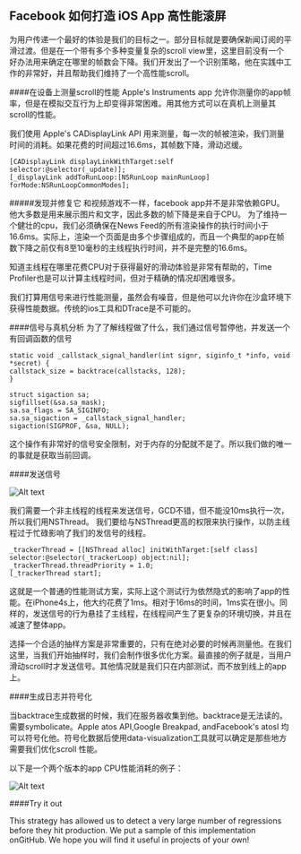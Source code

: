 ##			     Facebook 如何打造 iOS App 高性能滚屏
   为用户传递一个最好的体验是我们的目标之一。部分目标就是要确保新闻订阅的平滑过渡。但是在一个带有多个多种变量复杂的scroll view里，这里目前没有一个好办法用来确定在哪里的帧数会下降。我们开发出了一个识别策略，他在实践中工作的非常好，并且帮助我们维持了一个高性能scroll。
   
####在设备上测量scroll的性能
Apple's Instruments app 允许你测量你的app帧率，但是在模拟交互行为上却变得非常困难。用其他方式可以在真机上测量其scroll的性能。

我们使用 Apple's CADisplayLink API 用来测量，每一次的帧被渲染，我们测量时间的消耗。如果花费的时间超过16.6ms，其帧数下降，滑动迟缓。

	[CADisplayLink displayLinkWithTarget:self selector:@selector(_update)];
	[_displayLink addToRunLoop:[NSRunLoop mainRunLoop] forMode:NSRunLoopCommonModes];
	
#####发现并修复它
和视频游戏不一样，facebook app并不是非常依赖GPU。他大多数是用来展示图片和文字，因此多数的帧下降是来自于CPU。
为了维持一个健壮的cpu，我们必须确保在News Feed的所有渲染操作的执行时间小于16.6ms。实际上，渲染一个页面是由多个步骤组成的，而且一个典型的app在帧数下降之前仅有8至10毫秒的主线程执行时间，并不是完整的16.6ms。

知道主线程在哪里花费CPU对于获得最好的滑动体验是非常有帮助的，Time Profiler也是可以计算主线程时间，但对于精确的情况却困难很多。

我们打算用信号来进行性能测量，虽然会有噪音，但是他可以允许你在沙盒环境下获得性能数据。传统的ios工具和DTrace是不可能的。

####信号与真机分析
为了了解线程做了什么，我们通过信号暂停他，并发送一个有回调函数的信号

	static void _callstack_signal_handler(int signr, siginfo_t *info, void *secret) {
    callstack_size = backtrace(callstacks, 128);
	}

	struct sigaction sa;
	sigfillset(&sa.sa_mask);
	sa.sa_flags = SA_SIGINFO;
	sa.sa_sigaction = _callstack_signal_handler;
	sigaction(SIGPROF, &sa, NULL);
	
这个操作有非常好的信号安全限制，对于内存的分配就不是了。所以我们做的唯一的事就是获取当前回调。

####发送信号

![Alt text](1.png)

我们需要一个非主线程的线程来发送信号，GCD不错，但不能没10ms执行一次，所以我们用NSThread。
我们要给与NSThread更高的权限来执行操作，以防主线程过于忙碌影响了我们的发信号的线程。

	_trackerThread = [[NSThread alloc] initWithTarget:[self class] 	selector:@selector(_trackerLoop) object:nil];    
	_trackerThread.threadPriority = 1.0;
	[_trackerThread start];
这就是一个普通的性能测试方案，实际上这个测试行为依然隐式的影响了app的性能。在iPhone4s上，他大约花费了1ms。相对于16ms的时间，1ms实在很小。同样的，发送信号的行为悬挂了主线程，在线程间产生了更复杂的环境切换，并且在减速了整体app。

选择一个合适的抽样方案是非常重要的，只有在绝对必要的时候再测量他。在我们这里，当我们开始抽样时，我们会制作很多优化方案。最直接的例子就是，当用户滑动scroll时才发送信号。其他情况就是我们只在内部测试，而不放到线上的app上。

####生成日志并符号化

当backtrace生成数据的时候，我们在服务器收集到他。backtrace是无法读的。需要symbolicate。Apple atos API,Google Breakpad, andFacebook's atosl 均可以符号化他。符号化数据后使用data-visualization工具就可以确定是那些地方需要我们优化scroll 性能。

以下是一个两个版本的app CPU性能消耗的例子：

![Alt text](2.png)

####Try it out

This strategy has allowed us to detect a very large number of regressions before they hit production. We put a sample of this implementation onGitHub. We hope you will find it useful in projects of your own! 

